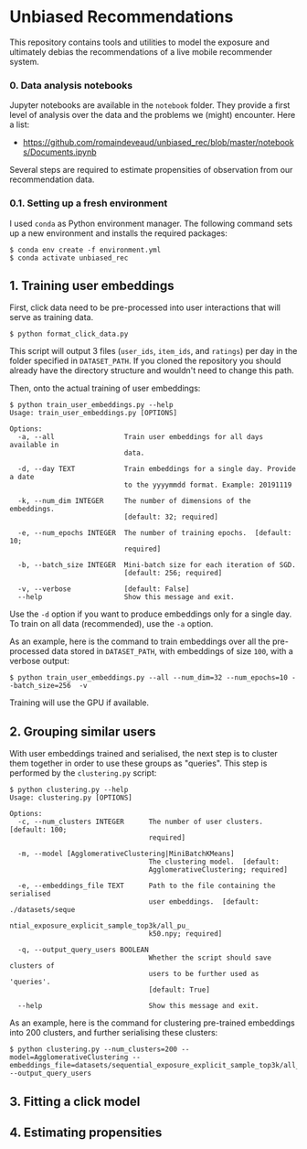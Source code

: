 # Unbiased Recommendations

This repository contains tools and utilities to model the exposure
and ultimately debias the recommendations of a live mobile recommender system.

### 0. Data analysis notebooks
Jupyter notebooks are available in the `notebook` folder. They provide a first level of analysis over the data and the problems we (might) encounter.
Here a list:
* https://github.com/romaindeveaud/unbiased_rec/blob/master/notebooks/Documents.ipynb

Several steps are required to estimate propensities of observation from our recommendation data.

### 0.1. Setting up a fresh environment
I used `conda` as Python environment manager. The following command sets up a new environment and installs the required packages:
```
$ conda env create -f environment.yml
$ conda activate unbiased_rec
```

## 1. Training user embeddings
First, click data need to be pre-processed into user interactions that will serve as training data.
```
$ python format_click_data.py
```
This script will output 3 files (`user_ids`, `item_ids`, and `ratings`) per day in the folder specified in `DATASET_PATH`.
If you cloned the repository you should already have the directory structure and wouldn't need to change this path.

Then, onto the actual training of user embeddings:
```
$ python train_user_embeddings.py --help
Usage: train_user_embeddings.py [OPTIONS]

Options:
  -a, --all                 Train user embeddings for all days available in
                            data.

  -d, --day TEXT            Train embeddings for a single day. Provide a date
                            to the yyyymmdd format. Example: 20191119

  -k, --num_dim INTEGER     The number of dimensions of the embeddings.
                            [default: 32; required]

  -e, --num_epochs INTEGER  The number of training epochs.  [default: 10;
                            required]

  -b, --batch_size INTEGER  Mini-batch size for each iteration of SGD.
                            [default: 256; required]

  -v, --verbose             [default: False]
  --help                    Show this message and exit.
```
Use the `-d` option if you want to produce embeddings only for a single day.
To train on all data (recommended), use the `-a` option.

As an example, here is the command to train embeddings over all the pre-processed data stored in `DATASET_PATH`, with embeddings of size `100`, with a verbose output:
```
$ python train_user_embeddings.py --all --num_dim=32 --num_epochs=10 --batch_size=256  -v
```
Training will use the GPU if available.

## 2. Grouping similar users
With user embeddings trained and serialised, the next step is to cluster them together in order to use these groups as "queries".
This step is performed by the `clustering.py` script:
```
$ python clustering.py --help
Usage: clustering.py [OPTIONS]

Options:
  -c, --num_clusters INTEGER      The number of user clusters.  [default: 100;
                                  required]

  -m, --model [AgglomerativeClustering|MiniBatchKMeans]
                                  The clustering model.  [default:
                                  AgglomerativeClustering; required]

  -e, --embeddings_file TEXT      Path to the file containing the serialised
                                  user embeddings.  [default: ./datasets/seque
                                  ntial_exposure_explicit_sample_top3k/all_pu_
                                  k50.npy; required]

  -q, --output_query_users BOOLEAN
                                  Whether the script should save clusters of
                                  users to be further used as 'queries'.
                                  [default: True]

  --help                          Show this message and exit.
```

As an example, here is the command for clustering pre-trained embeddings into 200 clusters, and further serialising these clusters:
```
$ python clustering.py --num_clusters=200 --model=AgglomerativeClustering --embeddings_file=datasets/sequential_exposure_explicit_sample_top3k/all_pu_k50.npy --output_query_users
```

## 3. Fitting a click model

## 4. Estimating propensities

